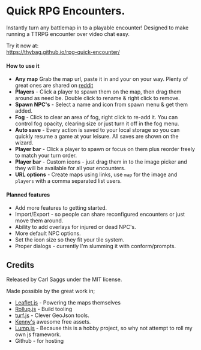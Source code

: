 # Quick RPG Encounters.

Instantly turn any battlemap in to a playable encounter! Designed to make running a TTRPG encounter over video chat easy.

Try it now at:    
https://thybag.github.io/rpg-quick-encounter/

#### How to use it
* **Any map** Grab the map url, paste it in and your on your way. Plenty of great ones are shared on [reddit](https://www.reddit.com/r/dndmaps/)
* **Players** - Click a player to spawn them on the map, then drag them around as need be. Double click to rename & right click to remove.    
* **Spawn NPC's** - Select a name and icon from spawn menu & get them added.
* **Fog** - Click to clear an area of fog, right click to re-add it. You can control fog opacity, clearing size or just turn it off in the fog menu.
* **Auto save** - Every action is saved to your local storage so you can quickly resume a game at your leisure. All saves are shown on the wizard.   
* **Player bar** - Click a player to spawn or focus on them plus reorder freely to match your turn order.   
* **Player bar** - Custom icons - just drag them in to the image picker and they will be available for all your encounters.
* **URL options** - Create maps using links,  use `map` for the image and `players` with a comma separated list users.

#### Planned features
* Add more features to getting started.
* Import/Export - so people can share reconfigured encounters or just move them around.
* Ability to add overlays for injured or dead NPC's.
* More default NPC options.
* Set the icon size so they fit your tile system.
* Proper dialogs - currently I'm slumming it with conform/prompts.

## Credits
Released by Carl Saggs under the MIT license.

Made possible by the great work in;
* [Leaflet.js](https://leafletjs.com/) - Powering the maps themselves
* [Rollup.js](https://rollupjs.org/) - Build tooling
* [turf.js](https://turfjs.org/) - Clever GeoJson tools.
* [Kenny's](https://www.kenney.nl/) awesome free assets. 
* [Lump.js](https://github.com/thybag/lump.js) - Because this is a hobby project, so why not attempt to roll my own js framework.
* Github - for hosting